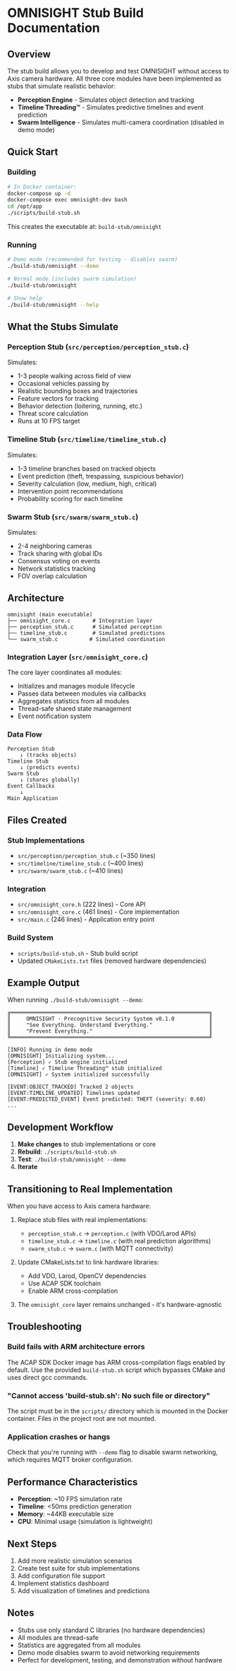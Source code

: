 # OMNISIGHT Stub Build Documentation

## Overview

The stub build allows you to develop and test OMNISIGHT without access to Axis camera hardware. All three core modules have been implemented as stubs that simulate realistic behavior:

- **Perception Engine** - Simulates object detection and tracking
- **Timeline Threading™** - Simulates predictive timelines and event prediction
- **Swarm Intelligence** - Simulates multi-camera coordination (disabled in demo mode)

## Quick Start

### Building

```bash
# In Docker container:
docker-compose up -d
docker-compose exec omnisight-dev bash
cd /opt/app
./scripts/build-stub.sh
```

This creates the executable at: `build-stub/omnisight`

### Running

```bash
# Demo mode (recommended for testing - disables swarm)
./build-stub/omnisight --demo

# Normal mode (includes swarm simulation)
./build-stub/omnisight

# Show help
./build-stub/omnisight --help
```

## What the Stubs Simulate

### Perception Stub (`src/perception/perception_stub.c`)

Simulates:
- 1-3 people walking across field of view
- Occasional vehicles passing by
- Realistic bounding boxes and trajectories
- Feature vectors for tracking
- Behavior detection (loitering, running, etc.)
- Threat score calculation
- Runs at 10 FPS target

### Timeline Stub (`src/timeline/timeline_stub.c`)

Simulates:
- 1-3 timeline branches based on tracked objects
- Event prediction (theft, trespassing, suspicious behavior)
- Severity calculation (low, medium, high, critical)
- Intervention point recommendations
- Probability scoring for each timeline

### Swarm Stub (`src/swarm/swarm_stub.c`)

Simulates:
- 2-4 neighboring cameras
- Track sharing with global IDs
- Consensus voting on events
- Network statistics tracking
- FOV overlap calculation

## Architecture

```
omnisight (main executable)
├── omnisight_core.c       # Integration layer
├── perception_stub.c      # Simulated perception
├── timeline_stub.c        # Simulated predictions
└── swarm_stub.c          # Simulated coordination
```

### Integration Layer (`src/omnisight_core.c`)

The core layer coordinates all modules:
- Initializes and manages module lifecycle
- Passes data between modules via callbacks
- Aggregates statistics from all modules
- Thread-safe shared state management
- Event notification system

### Data Flow

```
Perception Stub
    ↓ (tracks objects)
Timeline Stub
    ↓ (predicts events)
Swarm Stub
    ↓ (shares globally)
Event Callbacks
    ↓
Main Application
```

## Files Created

### Stub Implementations
- `src/perception/perception_stub.c` (~350 lines)
- `src/timeline/timeline_stub.c` (~400 lines)
- `src/swarm/swarm_stub.c` (~410 lines)

### Integration
- `src/omnisight_core.h` (222 lines) - Core API
- `src/omnisight_core.c` (461 lines) - Core implementation
- `src/main.c` (246 lines) - Application entry point

### Build System
- `scripts/build-stub.sh` - Stub build script
- Updated `CMakeLists.txt` files (removed hardware dependencies)

## Example Output

When running `./build-stub/omnisight --demo`:

```
╔═══════════════════════════════════════════════════════════════╗
║     OMNISIGHT - Precognitive Security System v0.1.0           ║
║     "See Everything. Understand Everything."                  ║
║     "Prevent Everything."                                     ║
╚═══════════════════════════════════════════════════════════════╝

[INFO] Running in demo mode
[OMNISIGHT] Initializing system...
[Perception] ✓ Stub engine initialized
[Timeline] ✓ Timeline Threading™ stub initialized
[OMNISIGHT] ✓ System initialized successfully

[EVENT:OBJECT_TRACKED] Tracked 2 objects
[EVENT:TIMELINE_UPDATED] Timelines updated
[EVENT:PREDICTED_EVENT] Event predicted: THEFT (severity: 0.60)
...
```

## Development Workflow

1. **Make changes** to stub implementations or core
2. **Rebuild**: `./scripts/build-stub.sh`
3. **Test**: `./build-stub/omnisight --demo`
4. **Iterate**

## Transitioning to Real Implementation

When you have access to Axis camera hardware:

1. Replace stub files with real implementations:
   - `perception_stub.c` → `perception.c` (with VDO/Larod APIs)
   - `timeline_stub.c` → `timeline.c` (with real prediction algorithms)
   - `swarm_stub.c` → `swarm.c` (with MQTT connectivity)

2. Update CMakeLists.txt to link hardware libraries:
   - Add VDO, Larod, OpenCV dependencies
   - Use ACAP SDK toolchain
   - Enable ARM cross-compilation

3. The `omnisight_core` layer remains unchanged - it's hardware-agnostic

## Troubleshooting

### Build fails with ARM architecture errors

The ACAP SDK Docker image has ARM cross-compilation flags enabled by default. Use the provided `build-stub.sh` script which bypasses CMake and uses direct gcc commands.

### "Cannot access 'build-stub.sh': No such file or directory"

The script must be in the `scripts/` directory which is mounted in the Docker container. Files in the project root are not mounted.

### Application crashes or hangs

Check that you're running with `--demo` flag to disable swarm networking, which requires MQTT broker configuration.

## Performance Characteristics

- **Perception**: ~10 FPS simulation rate
- **Timeline**: <50ms prediction generation
- **Memory**: ~44KB executable size
- **CPU**: Minimal usage (simulation is lightweight)

## Next Steps

1. Add more realistic simulation scenarios
2. Create test suite for stub implementations
3. Add configuration file support
4. Implement statistics dashboard
5. Add visualization of timelines and predictions

## Notes

- Stubs use only standard C libraries (no hardware dependencies)
- All modules are thread-safe
- Statistics are aggregated from all modules
- Demo mode disables swarm to avoid networking requirements
- Perfect for development, testing, and demonstration without hardware

